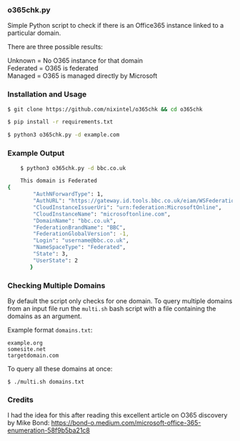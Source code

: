 ### o365chk.py

Simple Python script to check if there is an Office365 instance linked to a particular domain.

There are three possible results:

Unknown = No O365 instance for that domain\
Federated = O365 is federated\
Managed = O365 is managed directly by Microsoft

### Installation and Usage

```bash
$ git clone https://github.com/nixintel/o365chk && cd o365chk

$ pip install -r requirements.txt

$ python3 o365chk.py -d example.com

```

### Example Output

```bash
    $ python3 o365chk.py -d bbc.co.uk

    This domain is Federated
{
        "AuthNForwardType": 1,
        "AuthURL": "https://gateway.id.tools.bbc.co.uk/eiam/WSFederationServlet/metaAlias/wsidp2?username=username%40bbc.co.uk&wa=wsignin1.0&wtrealm=urn%3afederation%3aMicrosoftOnline&wctx=",
        "CloudInstanceIssuerUri": "urn:federation:MicrosoftOnline",
        "CloudInstanceName": "microsoftonline.com",
        "DomainName": "bbc.co.uk",
        "FederationBrandName": "BBC",
        "FederationGlobalVersion": -1,
        "Login": "username@bbc.co.uk",
        "NameSpaceType": "Federated",
        "State": 3,
        "UserState": 2
       }

```

### Checking Multiple Domains

By default the script only checks for one domain. To query multiple domains from an input file run the ```multi.sh``` bash script with a file containing the domains as an argument.

Example format ```domains.txt```:

    
    example.org
    somesite.net
    targetdomain.com
    
To query all these domains at once:
```
$ ./multi.sh domains.txt 
```



### Credits

I had the idea for this after reading this excellent article on O365 discovery by Mike Bond: https://bond-o.medium.com/microsoft-office-365-enumeration-58f9b5ba21c8
